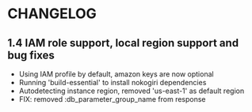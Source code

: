 # CHANGELOG

## 1.4 IAM role support, local region support and bug fixes

  * Using IAM profile by default, amazon keys are now optional
  * Running 'build-essential' to install nokogiri dependencies
  * Autodetecting instance region, removed 'us-east-1' as default region
  * FIX: removed :db_parameter_group_name from response
